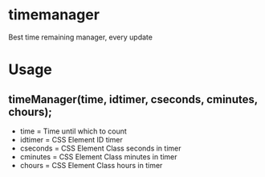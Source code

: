 # timemanager
Best time remaining manager, every update

# Usage
## timeManager(time, idtimer, cseconds, cminutes, chours);

+ time = Time until which to count
+ idtimer = CSS Element ID timer
+ cseconds = CSS Element Class seconds in timer
+ cminutes = CSS Element Class minutes in timer
+ chours = CSS Element Class hours in timer
